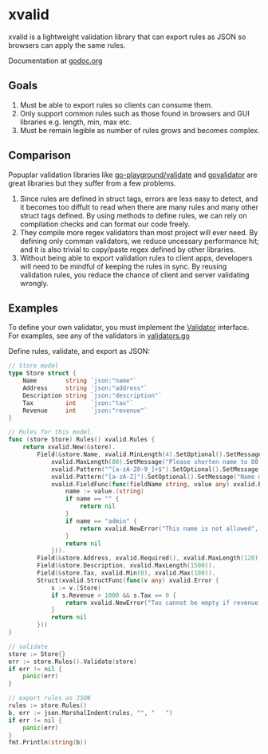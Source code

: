 # xvalid

xvalid is a lightweight validation library that can export rules as JSON so browsers can apply the same rules.

Documentation at [godoc.org](https://godoc.org/github.com/AgentCosmic/xvalid)

## Goals

1. Must be able to export rules so clients can consume them.
2. Only support common rules such as those found in browsers and GUI libraries e.g. length, min, max etc.
3. Must be remain legible as number of rules grows and becomes complex.

## Comparison

Popuplar validation libraries like [go-playground/validate](https://github.com/go-playground/validator) and
[govalidator](https://github.com/asaskevich/govalidator) are great libraries but they suffer from a few problems.

1. Since rules are defined in struct tags, errors are less easy to detect, and it becomes too diffult to read when
   there are many rules and many other struct tags defined. By using methods to define rules, we can rely on
   compilation checks and can format our code freely.
2. They compile more regex validators than most project will ever need. By defining only comman validators, we reduce
   uncessary performance hit; and it is also trivial to copy/paste regex defined by other libraries.
3. Without being able to export validation rules to client apps, developers will need to be mindful of keeping the
   rules in sync. By reusing validation rules, you reduce the chance of client and server validating wrongly.

## Examples

To define your own validator, you must implement the
[Validator](https://godoc.org/github.com/AgentCosmic/xvalid#Validator) interface. For examples, see any of the
validators in [validators.go](https://github.com/AgentCosmic/xvalid/blob/master/validators.go)

Define rules, validate, and export as JSON:

```go
// Store model
type Store struct {
	Name        string `json:"name"`
	Address     string `json:"address"`
	Description string `json:"description"`
	Tax         int    `json:"tax"`
	Revenue     int    `json:"revenue"`
}

// Rules for this model.
func (store Store) Rules() xvalid.Rules {
	return xvalid.New(&store).
		Field(&store.Name, xvalid.MinLength(4).SetOptional().SetMessage("Please lengthen name to 4 characters or more"),
			xvalid.MaxLength(80).SetMessage("Please shorten name to 80 characters or less"),
			xvalid.Pattern("^[a-zA-Z0-9_]+$").SetOptional().SetMessage("Name may contain alphabets, numbers and underscores"),
			xvalid.Pattern("[a-zA-Z]").SetOptional().SetMessage("Name must contain at least 1 alphabet"),
			xvalid.FieldFunc(func(fieldName string, value any) xvalid.Error {
				name := value.(string)
				if name == "" {
					return nil
				}
				if name == "admin" {
					return xvalid.NewError("This name is not allowed", fieldName)
				}
				return nil
			})).
		Field(&store.Address, xvalid.Required(), xvalid.MaxLength(120)).
		Field(&store.Description, xvalid.MaxLength(1500)).
		Field(&store.Tax, xvalid.Min(0), xvalid.Max(100)).
		Struct(xvalid.StructFunc(func(v any) xvalid.Error {
			s := v.(Store)
			if s.Revenue > 1000 && s.Tax == 0 {
				return xvalid.NewError("Tax cannot be empty if revenue is more than $1000", "tax")
			}
			return nil
		}))
}

// validate
store := Store{}
err := store.Rules().Validate(store)
if err != nil {
    panic(err)
}

// export rules as JSON
rules := store.Rules()
b, err := json.MarshalIndent(rules, "", "	")
if err != nil {
    panic(err)
}
fmt.Println(string(b))
```

